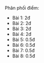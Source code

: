 Phân phối điểm:
- Bài 1: 2đ
- Bài 2: 2đ
- Bài 3: 2đ
- Bài 4: 2đ
- Bài 5: 0.5đ
- Bài 6: 0.5đ
- Bài 7: 0.5đ
- Bài 8: 0.5đ
